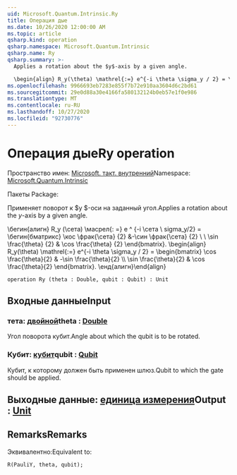 ```yaml
---
uid: Microsoft.Quantum.Intrinsic.Ry
title: Операция дые
ms.date: 10/26/2020 12:00:00 AM
ms.topic: article
qsharp.kind: operation
qsharp.namespace: Microsoft.Quantum.Intrinsic
qsharp.name: Ry
qsharp.summary: >-
  Applies a rotation about the $y$-axis by a given angle.

  \begin{align} R_y(\theta) \mathrel{:=} e^{-i \theta \sigma_y / 2} = \begin{bmatrix} \cos \frac{\theta}{2} & -\sin \frac{\theta}{2}  \\\\ \sin \frac{\theta}{2} & \cos \frac{\theta}{2} \end{bmatrix}. \end{align}
ms.openlocfilehash: 9966693eb7283e855f7b72e910aa3604d6c2bd61
ms.sourcegitcommit: 29e0d88a30e4166fa580132124b0eb57e1f0e986
ms.translationtype: MT
ms.contentlocale: ru-RU
ms.lasthandoff: 10/27/2020
ms.locfileid: "92730776"
---
```

# <a name="ry-operation"></a><span data-ttu-id="71c6f-102">Операция дые</span><span class="sxs-lookup"><span data-stu-id="71c6f-102">Ry operation</span></span>

<span data-ttu-id="71c6f-103">Пространство имен: [Microsoft. такт. внутренний](xref:Microsoft.Quantum.Intrinsic)</span><span class="sxs-lookup"><span data-stu-id="71c6f-103">Namespace: [Microsoft.Quantum.Intrinsic](xref:Microsoft.Quantum.Intrinsic)</span></span>

<span data-ttu-id="71c6f-104">Пакеты [](https://nuget.org/packages/)</span><span class="sxs-lookup"><span data-stu-id="71c6f-104">Package: [](https://nuget.org/packages/)</span></span>


<span data-ttu-id="71c6f-105">Применяет поворот к $y $-оси на заданный угол.</span><span class="sxs-lookup"><span data-stu-id="71c6f-105">Applies a rotation about the $y$-axis by a given angle.</span></span>

<span data-ttu-id="71c6f-106">\бегин{алигн} R_y (\сета) \масрел{: =} e ^ {-i \сета \ sigma_y/2} = \бегин{бматрикс} \кос \фрак{\сета} {2} &-\син \фрак{\сета} {2} \\ \\ \sin \frac{\theta} {2} & \cos \frac{\theta} {2} \end{bmatrix}.  </span><span class="sxs-lookup"><span data-stu-id="71c6f-106">\begin{align} R_y(\theta) \mathrel{:=} e^{-i \theta \sigma_y / 2} = \begin{bmatrix} \cos \frac{\theta}{2} & -\sin \frac{\theta}{2}  \\\\ \sin \frac{\theta}{2} & \cos \frac{\theta}{2} \end{bmatrix}.</span></span>
<span data-ttu-id="71c6f-107">\енд{алигн}</span><span class="sxs-lookup"><span data-stu-id="71c6f-107">\end{align}</span></span>

```qsharp
operation Ry (theta : Double, qubit : Qubit) : Unit
```


## <a name="input"></a><span data-ttu-id="71c6f-108">Входные данные</span><span class="sxs-lookup"><span data-stu-id="71c6f-108">Input</span></span>

### <a name="theta--double"></a><span data-ttu-id="71c6f-109">тета: [двойной](xref:microsoft.quantum.lang-ref.double)</span><span class="sxs-lookup"><span data-stu-id="71c6f-109">theta : [Double](xref:microsoft.quantum.lang-ref.double)</span></span>

<span data-ttu-id="71c6f-110">Угол поворота кубит.</span><span class="sxs-lookup"><span data-stu-id="71c6f-110">Angle about which the qubit is to be rotated.</span></span>


### <a name="qubit--qubit"></a><span data-ttu-id="71c6f-111">Кубит: [кубит](xref:microsoft.quantum.lang-ref.qubit)</span><span class="sxs-lookup"><span data-stu-id="71c6f-111">qubit : [Qubit](xref:microsoft.quantum.lang-ref.qubit)</span></span>

<span data-ttu-id="71c6f-112">Кубит, к которому должен быть применен шлюз.</span><span class="sxs-lookup"><span data-stu-id="71c6f-112">Qubit to which the gate should be applied.</span></span>



## <a name="output--unit"></a><span data-ttu-id="71c6f-113">Выходные данные: [единица измерения](xref:microsoft.quantum.lang-ref.unit)</span><span class="sxs-lookup"><span data-stu-id="71c6f-113">Output : [Unit](xref:microsoft.quantum.lang-ref.unit)</span></span>



## <a name="remarks"></a><span data-ttu-id="71c6f-114">Remarks</span><span class="sxs-lookup"><span data-stu-id="71c6f-114">Remarks</span></span>

<span data-ttu-id="71c6f-115">Эквивалентно:</span><span class="sxs-lookup"><span data-stu-id="71c6f-115">Equivalent to:</span></span>

```qsharp
R(PauliY, theta, qubit);
```